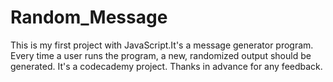 # Random_Message
This is my first project with JavaScript.It's a message generator program. Every time a user runs the program, a new, randomized output should be generated.
It's a codecademy project.
Thanks in advance for any feedback.
